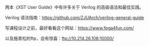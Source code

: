 
两本《XST User Guide》中有许多关于 Verilog 的高级语法和最佳实践。

Verilog 语法指南：https://github.com/ZJUArch/verilog-general-guide

写课程设计之前，最好看看这个网站：https://www.fpga4fun.com/

以及施青松的ftp，会有惊喜：ftp://10.214.26.108:10000/

